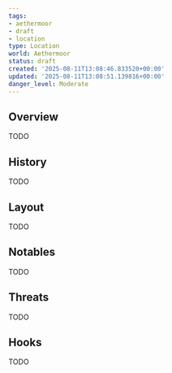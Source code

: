 ```yaml
---
tags:
- aethermoor
- draft
- location
type: Location
world: Aethermoor
status: draft
created: '2025-08-11T13:08:46.833520+00:00'
updated: '2025-08-11T13:08:51.139816+00:00'
danger_level: Moderate
---
```



## Overview

TODO
## History

TODO
## Layout

TODO
## Notables

TODO
## Threats

TODO
## Hooks

TODO
